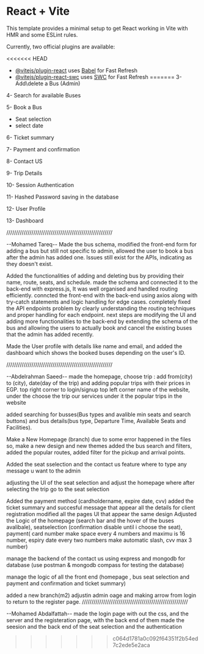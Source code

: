 # React + Vite

This template provides a minimal setup to get React working in Vite with HMR and some ESLint rules.

Currently, two official plugins are available:

<<<<<<< HEAD
- [@vitejs/plugin-react](https://github.com/vitejs/vite-plugin-react/blob/main/packages/plugin-react/README.md) uses [Babel](https://babeljs.io/) for Fast Refresh
- [@vitejs/plugin-react-swc](https://github.com/vitejs/vite-plugin-react-swc) uses [SWC](https://swc.rs/) for Fast Refresh
=======
3- Add\delete a Bus (Admin)

4- Search for available Buses

5- Book a Bus

  - Seat selection
  - select date

6- Ticket summary

7- Payment and confirmation

8- Contact US

9- Trip Details

10- Session Authentication 

11- Hashed Password saving in the database

12- User Profile

13- Dashboard


///////////////////////////////////////////////////////

--Mohamed Tareq--
Made the bus schema, modified the front-end form for adding a bus but still not specific to admin, allowed the user to book a bus after the admin has added one.
Issues still exist for the APIs, indicating as they doesn't exist.

Added the functionalities of adding and deleting bus by providing their name, route, seats, and schedule.
made the schema and connected it to the back-end with express.js, It was well organised and handled routing efficiently.
conncted the front-end with the back-end using axios along with try-catch statements and logic handling for edge cases.
completely fixed the API endpoints problem by clearly understanding the routing techniques and proper handling for each endpoint.
next steps are modifying the UI and adding more functionalities to the back-end by extending the schema of the bus and allowing the users
to actually book and cancel the existing buses that the admin has added recently.

Made the User profile with details like name and email, and added the dashboard which shows the booked 
buses depending on the user's ID.


///////////////////////////////////////////////////////

--Abdelrahman Saeed-- 
made the homepage,  choose trip : add from(city) to (city), date(day of the trip) and adding popular trips with their prices in EGP.
top right corner to login/signup
top left corner name of the website, under the choose the trip our services  under it the popular trips in the website

added searching for busses(Bus types and avalible min seats and search buttons) and bus details(bus type, Departure Time, Available Seats and Facilities).

Make a New Homepage (branch) due to some error happened in the files so, make a new design and new themes
added the bus search and filters, added the popular routes, added filter for the pickup and arrival points.

Added the seat sselection and the contact us feature where to type any message u want to the admin

adjusting the UI of the seat selection and adjust the homepage where after selecting the trip go to the seat selection

Added the payment method (cardholdername, expire date, cvv) added the ticket summary and succesful message that appear all the details for client registration
modified all the pages UI that appear the same design 
Adjusted the Logic of the homepage (search bar and the hover of the buses avalibale), seatselection (confirmation disable until i choose the seat), payment( card number make space every 4 numbers and maximu is 16 number, espiry date every two numbers make automatic slash, cvv max 3 number)

manage the backend of the contact us using express and mongodb for database (use postman & mongodb compass for testing the database)

manage the logic of all the front end (homepage , bus seat selection and payment and confirmation and ticket summary)

added a new branch(m2) adjustin admin oage and making arrow from login to return to the register page.
///////////////////////////////////////////////////////

--Mohamed Abdalfattah--
made the login page with out the css, and the server and the registeration page, with the back end of them
made the seesion and the back end of the seat selection and the authentication
>>>>>>> c064d1781a0c092f64351f2b54ed7c2ede5e2aca

